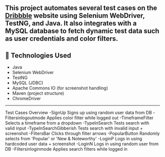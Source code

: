 This project automates several test cases on the [Dribbble](https://dribbble.com) website using Selenium WebDriver, TestNG, and Java. It also integrates with a MySQL database to fetch dynamic test data such as user credentials and color filters.
---
## 🔧 Technologies Used
- Java
- Selenium WebDriver
- TestNG
- MySQL (JDBC)
- Apache Commons IO (for screenshot handling)
- Maven (project structure)
- ChromeDriver
---
Test Cases Overview
-SignUp	Signs up using random user data from DB
-Filtersinlogoutmode	Applies color filter while logged out
-TimeframeFilter	Selects a timeframe from a dropdown
-TypeInSearch    Tests search with valid input
-TypeInSearchGibberish    Tests search with invalid input + screenshot
-FiltersBar	Clicks through filter arrows
-PopularButton    Randomly selects from 'Popular' or 'New & Noteworthy'
-LoginP	Logs in using hardcoded user data + screenshot
-LoginN	Logs in using random user from DB
-Filtersinloginmode	Applies search filters while logged in
